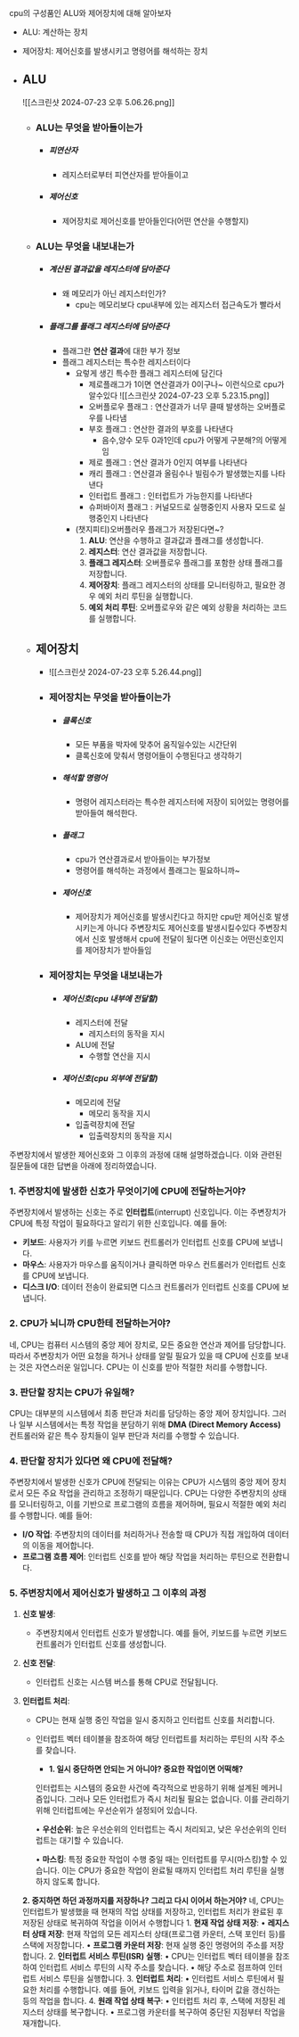 cpu의 구성품인 ALU와 제어장치에 대해 알아보자
- ALU: 계산하는 장치
- 제어장치: 제어신호를 발생시키고 명령어를 해석하는 장치

- ## ALU
	![[스크린샷 2024-07-23 오후 5.06.26.png]]
	- ### ALU는 무엇을 받아들이는가
		- ##### 피연산자
			- 레지스터로부터 피연산자를 받아들이고
		- ##### 제어신호
			- 제어장치로 제어신호를 받아들인다(어떤 연산을 수행할지)
	- ### ALU는 무엇을 내보내는가
		- ##### **계산된 결과값**을 레지스터에 담아준다
			- 왜 메모리가 아닌 레지스터인가?
				- cpu는 메모리보다 cpu내부에 있는 레지스터 접근속도가 빨라서
		- ##### **플래그**를 플래그 레지스터에 담아준다
			- 플래그란 **연산 결과**에 대한 부가 정보
			- 플래그 레지스터는 특수한 레지스터이다
				- 요렇게 생긴 특수한 플래그 레지스터에 담긴다
					- 제로플래그가 1이면 연산결과가 0이구나~ 이런식으로 cpu가 알수있다
					![[스크린샷 2024-07-23 오후 5.23.15.png]]
					- 오버플로우 플래그 : 연산결과가 너무 클때 발생하는 오버플로우를 나타냄
					- 부호 플래그 : 연산한 결과의 부호를 나타낸다
						- 음수,양수 모두 0과1인데 cpu가 어떻게 구분해?의 어떻게임
					- 제로 플래그 : 연산 결과가 0인지 여부를 나타낸다
					- 캐리 플래그 : 연산결과 올림수나 빌림수가 발생했는지를 나타낸다
					- 인터럽트 플래그 : 인터럽트가 가능한지를 나타낸다
					- 슈퍼바이저 플래그 : 커널모드로 실행중인지 사용자 모드로 실행중인지 나타낸다
				- (챗지피티)오버플러우 플래그가 저장된다면~?
					1. **ALU**: 연산을 수행하고 결과값과 플래그를 생성합니다.
					2. **레지스터**: 연산 결과값을 저장합니다.
					3. **플래그 레지스터**: 오버플로우 플래그를 포함한 상태 플래그를 저장합니다.
					4. **제어장치**: 플래그 레지스터의 상태를 모니터링하고, 필요한 경우 예외 처리 루틴을 실행합니다.
					5. **예외 처리 루틴**: 오버플로우와 같은 예외 상황을 처리하는 코드를 실행합니다.
	- ## 제어장치
		- ![[스크린샷 2024-07-23 오후 5.26.44.png]]
		- ### 제어장치는 무엇을 받아들이는가
			- ##### 클록신호
				- 모든 부품을 박자에 맞추어 움직일수있는 시간단위
				- 클록신호에 맞춰서 명령어들이 수행된다고 생각하기
			- ##### 해석할 명령어
				- 명령어 레지스터라는 특수한 레지스터에 저장이 되어있는 명령어를 받아들여 해석한다.
			- ##### 플래그
				- cpu가 연산결과로서 받아들이는 부가정보
				- 명령어를 해석하는 과정에서 플래그는 필요하니까~
			- ##### 제어신호
				- 제어장치가 제어신호를 발생시킨다고 하지만
					cpu만 제어신호 발생시키는게 아니다 주변장치도 제어신호를 발생시킬수있다
					주변장치에서 신호 발생해서 cpu에 전달이 됬다면 이신호는 어떤신호인지를 제어장치가 받아들임 
		- ### 제어장치는 무엇을 내보내는가
			- ##### 제어신호(cpu 내부에 전달할)
				- 레지스터에 전달
					- 레지스터의 동작을 지시
				- ALU에 전달
					- 수행할 연산을 지시
			- ##### 제어신호(cpu 외부에 전달할)
				- 메모리에 전달
					- 메모리 동작을 지시
				- 입출력장치에 전달
					- 입출력장치의 동작을 지시



주변장치에서 발생한 제어신호와 그 이후의 과정에 대해 설명하겠습니다. 이와 관련된 질문들에 대한 답변을 아래에 정리하였습니다.

### 1. 주변장치에 발생한 신호가 무엇이기에 CPU에 전달하는거야?
주변장치에서 발생하는 신호는 주로 **인터럽트**(interrupt) 신호입니다. 이는 주변장치가 CPU에 특정 작업이 필요하다고 알리기 위한 신호입니다. 예를 들어:
- **키보드**: 사용자가 키를 누르면 키보드 컨트롤러가 인터럽트 신호를 CPU에 보냅니다.
- **마우스**: 사용자가 마우스를 움직이거나 클릭하면 마우스 컨트롤러가 인터럽트 신호를 CPU에 보냅니다.
- **디스크 I/O**: 데이터 전송이 완료되면 디스크 컨트롤러가 인터럽트 신호를 CPU에 보냅니다.

### 2. CPU가 뇌니까 CPU한테 전달하는거야?
네, CPU는 컴퓨터 시스템의 중앙 제어 장치로, 모든 중요한 연산과 제어를 담당합니다. 따라서 주변장치가 어떤 요청을 하거나 상태를 알릴 필요가 있을 때 CPU에 신호를 보내는 것은 자연스러운 일입니다. CPU는 이 신호를 받아 적절한 처리를 수행합니다.

### 3. 판단할 장치는 CPU가 유일해?
CPU는 대부분의 시스템에서 최종 판단과 처리를 담당하는 중앙 제어 장치입니다. 그러나 일부 시스템에서는 특정 작업을 분담하기 위해 **DMA (Direct Memory Access)** 컨트롤러와 같은 특수 장치들이 일부 판단과 처리를 수행할 수 있습니다.

### 4. 판단할 장치가 있다면 왜 CPU에 전달해?
주변장치에서 발생한 신호가 CPU에 전달되는 이유는 CPU가 시스템의 중앙 제어 장치로서 모든 주요 작업을 관리하고 조정하기 때문입니다. CPU는 다양한 주변장치의 상태를 모니터링하고, 이를 기반으로 프로그램의 흐름을 제어하며, 필요시 적절한 예외 처리를 수행합니다. 예를 들어:
- **I/O 작업**: 주변장치의 데이터를 처리하거나 전송할 때 CPU가 직접 개입하여 데이터의 이동을 제어합니다.
- **프로그램 흐름 제어**: 인터럽트 신호를 받아 해당 작업을 처리하는 루틴으로 전환합니다.

### 5. 주변장치에서 제어신호가 발생하고 그 이후의 과정

1. **신호 발생**:
   - 주변장치에서 인터럽트 신호가 발생합니다. 예를 들어, 키보드를 누르면 키보드 컨트롤러가 인터럽트 신호를 생성합니다.

2. **신호 전달**:
   - 인터럽트 신호는 시스템 버스를 통해 CPU로 전달됩니다.

3. **인터럽트 처리**:
   - CPU는 현재 실행 중인 작업을 일시 중지하고 인터럽트 신호를 처리합니다.
   - 인터럽트 벡터 테이블을 참조하여 해당 인터럽트를 처리하는 루틴의 시작 주소를 찾습니다.
	   - **1. 일시 중단하면 안되는 거 아니야? 중요한 작업이면 어떡해?**
		
		인터럽트는 시스템의 중요한 사건에 즉각적으로 반응하기 위해 설계된 메커니즘입니다. 그러나 모든 인터럽트가 즉시 처리될 필요는 없습니다. 이를 관리하기 위해 인터럽트에는 우선순위가 설정되어 있습니다.
		
		  
		
		• **우선순위**: 높은 우선순위의 인터럽트는 즉시 처리되고, 낮은 우선순위의 인터럽트는 대기할 수 있습니다.
		
		• **마스킹**: 특정 중요한 작업이 수행 중일 때는 인터럽트를 무시(마스킹)할 수 있습니다. 이는 CPU가 중요한 작업이 완료될 때까지 인터럽트 처리 루틴을 실행하지 않도록 합니다.
	
	  
	
	**2. 중지하면 하던 과정까지를 저장하나? 그리고 다시 이어서 하는거야?**
		네, CPU는 인터럽트가 발생했을 때 현재의 작업 상태를 저장하고, 인터럽트 처리가 완료된 후 저장된 상태로 복귀하여 작업을 이어서 수행합니다
		1. **현재 작업 상태 저장**:
		• **레지스터 상태 저장**: 현재 작업의 모든 레지스터 상태(프로그램 카운터, 스택 포인터 등)를 스택에 저장합니다.
		• **프로그램 카운터 저장**: 현재 실행 중인 명령어의 주소를 저장합니다.
		2. **인터럽트 서비스 루틴(ISR) 실행**:
		• CPU는 인터럽트 벡터 테이블을 참조하여 인터럽트 서비스 루틴의 시작 주소를 찾습니다.
		• 해당 주소로 점프하여 인터럽트 서비스 루틴을 실행합니다.
		3. **인터럽트 처리**:
		• 인터럽트 서비스 루틴에서 필요한 처리를 수행합니다. 예를 들어, 키보드 입력을 읽거나, 타이머 값을 갱신하는 등의 작업을 합니다.
		4. **원래 작업 상태 복구**:
		• 인터럽트 처리 후, 스택에 저장된 레지스터 상태를 복구합니다.
		• 프로그램 카운터를 복구하여 중단된 지점부터 작업을 재개합니다.
		  
	
